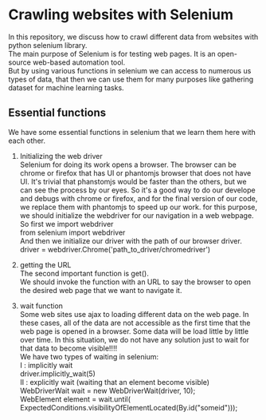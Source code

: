 # Crawling websites with Selenium
In this repository, we discuss how to crawl different data from websites with python selenium library.<br/>
The main purpose of Selenium is for testing web pages. It is an open-source web-based automation tool.<br/>
But by using various functions in selenium we can access to numerous us types of data, that then we can use them for many purposes like gathering dataset for machine learning tasks.</br>

## Essential functions
We have some essential functions in selenium that we learn them here with each other.

1) Initializing the web driver<br/>
Selenium for doing its work opens a browser. The browser can be chrome or firefox that has UI or phantomjs browser that does not have UI. It's trivial that phanstomjs would be faster than the others, but we can see the process by our eyes. So it's a good way to do our develope and debugs with chrome or firefox, and for the final version of our code, we replace them with phantomjs to speed up our work.
for this purpose, we should initialize the webdriver for our navigation in a web webpage. So first we import webdriver<br>
from selenium import webdriver<br>
And then we initialize our driver with the path of our browser driver.<br>
driver = webdriver.Chrome('path_to_driver/chromedriver')<br>

2) getting the URL<br/>
The second important function is get().<br/>
We should invoke the function with an URL to say the browser to open the desired web page that we want to navigate it.<br/>

3) wait function<br/>
Some web sites use ajax to loading different data on the web page. In these cases, all of the data are not accessible as the first time that the web page is opened in a browser. Some data will be load little by little over time. In this situation, we do not have any solution just to wait for that data to become visible!!!!<br/>
We have two types of waiting in selenium:<br/>
I : implicitly wait<br/>
driver.implicitly_wait(5)<br/>
II : explicitly wait (waiting that an element become visible)<br/>
WebDriverWait wait = new WebDriverWait(driver, 10);<br/>
WebElement element = wait.until(
        ExpectedConditions.visibilityOfElementLocated(By.id("someid")));

